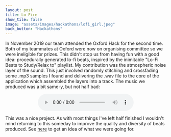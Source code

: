 ```yaml
---
layout: post
title: Lo-Fire
show_tile: false
image: "assets/images/hackathons/lofi_girl.jpeg"
back_button: "Hackathons"
---
```


In November 2019 our team attended the Oxford Hack for the second time. Both of my teammates at Oxford were now on organising committee so we were ineligible for prizes. This didn't stop us from having fun with a good idea: procedurally generated lo-fi beats, inspired by the inimitable "Lo-Fi Beats to Study/Relax to" playlist. My contribution was the atmospheric noise layer of the sound. This just involved randomly stitching and crossfading some .mp3 samples I found and delivering the .wav file to the core of the application which assembled the layers into a track. The music we produced was a bit same-y, but not half bad:

<div style="text-align: center;">
<audio controls>
    <source src="/assets/same-y_music.mp3" type="audio/mpeg">
    Your browser does not support the audio element.
</audio>
</div>

This was a nice project. As with most things I've left half finished I wouldn't mind returning to this someday to improve the quality and diversity of beats produced. See <a href="https://www.youtube.com/watch?v=5qap5aO4i9A">here</a> to get an idea of what we were going for.